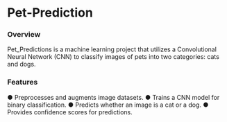 # Pet-Prediction
### Overview

Pet_Predictions is a machine learning project that utilizes a Convolutional Neural Network (CNN) to classify images of pets into two categories: cats and dogs.

### Features

● Preprocesses and augments image datasets.
● Trains a CNN model for binary classification.
● Predicts whether an image is a cat or a dog.
● Provides confidence scores for predictions.